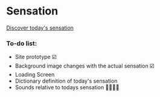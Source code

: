 # Sensation

[Discover today's sensation](http://nmssilva.github.io/sensation)

### To-do list:
- Site prototype ☑️
- Background image changes with the actual sensation ☑️
- Loading Screen 
- Dictionary definition of today's sensation
- Sounds relative to todays sensation 🤔🤔🤔🤔
